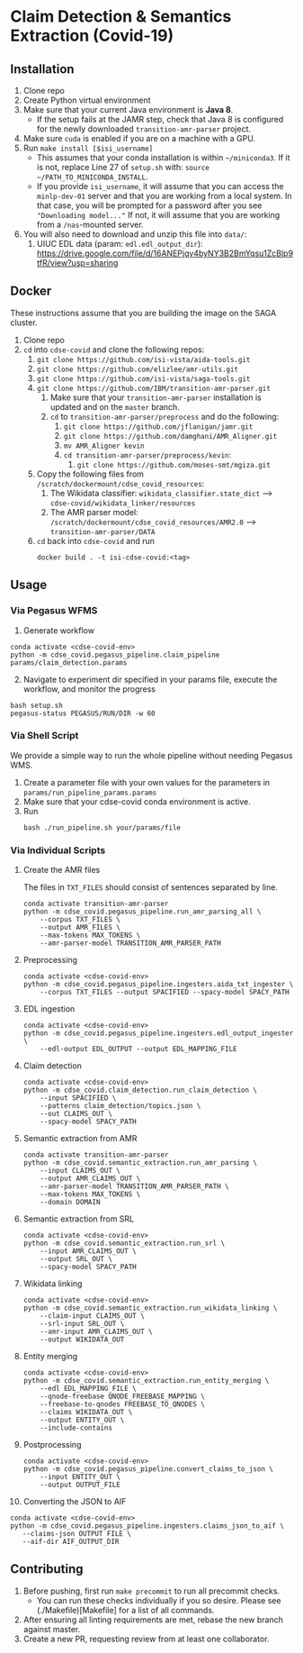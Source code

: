 # Claim Detection & Semantics Extraction (Covid-19)

## Installation

1. Clone repo
2. Create Python virtual environment
3. Make sure that your current Java environment is **Java 8**.
   - If the setup fails at the JAMR step, check that Java 8 is configured
      for the newly downloaded `transition-amr-parser` project.
4. Make sure `cuda` is enabled if you are on a machine with a GPU.
5. Run `make install [$isi_username]`
   - This assumes that your conda installation is within `~/miniconda3`. If it is not, replace Line 27 of `setup.sh` with: `source ~/PATH_TO_MINICONDA_INSTALL`.
   - If you provide `isi_username`, it will assume that you can access the `minlp-dev-01` server and that you are working from a local system.
      In that case, you will be prompted for a password after you see
      `"Downloading model..."`
      If not, it will assume that you are working from a `/nas`-mounted server.
6. You will also need to download and unzip this file into `data/`:
   1. UIUC EDL data (param: `edl.edl_output_dir`): https://drive.google.com/file/d/16ANEPjqy4byNY3B2BmYqsu1ZcBlp9tfR/view?usp=sharing

## Docker
These instructions assume that you are building the image on the SAGA cluster.
1. Clone repo
2. `cd` into `cdse-covid` and clone the following repos:
   1. `git clone https://github.com/isi-vista/aida-tools.git`
   2. `git clone https://github.com/elizlee/amr-utils.git`
   3. `git clone https://github.com/isi-vista/saga-tools.git`
   4. `git clone https://github.com/IBM/transition-amr-parser.git`
      1. Make sure that your `transition-amr-parser` installation is updated and on the `master` branch.
      2. `cd` to `transition-amr-parser/preprocess` and do the following:
         1. `git clone https://github.com/jflanigan/jamr.git`
         2. `git clone https://github.com/damghani/AMR_Aligner.git`
         3. `mv AMR_Aligner kevin`
         4. `cd transition-amr-parser/preprocess/kevin`:
            1. `git clone https://github.com/moses-smt/mgiza.git`
   5. Copy the following files from `/scratch/dockermount/cdse_covid_resources`:
      1. The Wikidata classifier: `wikidata_classifier.state_dict` --> `cdse-covid/wikidata_linker/resources`
      2. The AMR parser model: `/scratch/dockermount/cdse_covid_resources/AMR2.0` --> `transition-amr-parser/DATA`
   6. `cd` back into `cdse-covid` and run
      ```
      docker build . -t isi-cdse-covid:<tag>
      ```

## Usage

### Via Pegasus WFMS

1. Generate workflow
```
conda activate <cdse-covid-env>
python -m cdse_covid.pegasus_pipeline.claim_pipeline params/claim_detection.params
```
2. Navigate to experiment dir specified in your params file, execute the workflow, and monitor the progress
```
bash setup.sh
pegasus-status PEGASUS/RUN/DIR -w 60
```

### Via Shell Script
We provide a simple way to run the whole pipeline without needing Pegasus WMS.
1. Create a parameter file with your own values for the parameters in
   `params/run_pipeline_params.params`
2. Make sure that your cdse-covid conda environment is active.
3. Run
   ```
   bash ./run_pipeline.sh your/params/file
   ```

### Via Individual Scripts

1. Create the AMR files
   
   The files in `TXT_FILES` should consist of sentences separated by line.
   ```
   conda activate transition-amr-parser
   python -m cdse_covid.pegasus_pipeline.run_amr_parsing_all \
       --corpus TXT_FILES \
       --output AMR_FILES \
       --max-tokens MAX_TOKENS \
       --amr-parser-model TRANSITION_AMR_PARSER_PATH
   ```
2. Preprocessing
   ```
   conda activate <cdse-covid-env>
   python -m cdse_covid.pegasus_pipeline.ingesters.aida_txt_ingester \
       --corpus TXT_FILES --output SPACIFIED --spacy-model SPACY_PATH
   ```
3. EDL ingestion
   ```
   conda activate <cdse-covid-env>
   python -m cdse_covid.pegasus_pipeline.ingesters.edl_output_ingester \
       --edl-output EDL_OUTPUT --output EDL_MAPPING_FILE
   ```
4. Claim detection
   ```
   conda activate <cdse-covid-env>
   python -m cdse_covid.claim_detection.run_claim_detection \
       --input SPACIFIED \
       --patterns claim_detection/topics.json \
       --out CLAIMS_OUT \
       --spacy-model SPACY_PATH
   ```
5. Semantic extraction from AMR
   ```
   conda activate transition-amr-parser
   python -m cdse_covid.semantic_extraction.run_amr_parsing \
       --input CLAIMS_OUT \
       --output AMR_CLAIMS_OUT \
       --amr-parser-model TRANSITION_AMR_PARSER_PATH \
       --max-tokens MAX_TOKENS \
       --domain DOMAIN
   ```
6. Semantic extraction from SRL
   ```
   conda activate <cdse-covid-env>
   python -m cdse_covid.semantic_extraction.run_srl \
       --input AMR_CLAIMS_OUT \
       --output SRL_OUT \
       --spacy-model SPACY_PATH
   ```
7. Wikidata linking
   ```
   conda activate <cdse-covid-env>
   python -m cdse_covid.semantic_extraction.run_wikidata_linking \
       --claim-input CLAIMS_OUT \
       --srl-input SRL_OUT \
       --amr-input AMR_CLAIMS_OUT \
       --output WIKIDATA_OUT
   ```
8. Entity merging
   ```
   conda activate <cdse-covid-env>
   python -m cdse_covid.semantic_extraction.run_entity_merging \
       --edl EDL_MAPPING_FILE \
       --qnode-freebase QNODE_FREEBASE_MAPPING \
       --freebase-to-qnodes FREEBASE_TO_QNODES \
       --claims WIKIDATA_OUT \
       --output ENTITY_OUT \
       --include-contains
   ```
9. Postprocessing
   ```
   conda activate <cdse-covid-env>
   python -m cdse_covid.pegasus_pipeline.convert_claims_to_json \
       --input ENTITY_OUT \
       --output OUTPUT_FILE
   ``` 
10. Converting the JSON to AIF
   ```
   conda activate <cdse-covid-env>
   python -m cdse_covid.pegasus_pipeline.ingesters.claims_json_to_aif \
      --claims-json OUTPUT FILE \
      --aif-dir AIF_OUTPUT_DIR
   ```

## Contributing

1. Before pushing, first run `make precommit` to run all precommit checks.
   - You can run these checks individually if you so desire. Please see (./Makefile)[Makefile] for a list of all commands.
2. After ensuring all linting requirements are met, rebase the new branch against master.
3. Create a new PR, requesting review from at least one collaborator.
